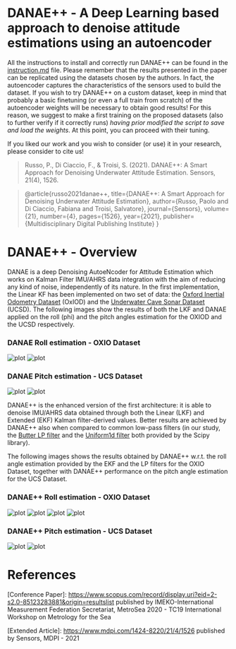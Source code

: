# DANAE++ - A Deep Learning based approach to denoise attitude estimations using an autoencoder

All the instructions to install and correctly run DANAE++ can be found in the [instruction.md](./instruction.md) file.
Please remember that the results presented in the paper can be replicated using the datasets chosen by the authors. In fact, the autoencoder captures the characteristics of the sensors used to build the dataset.
If you wish to try DANAE++ on a custom dataset, keep in mind that probably a basic finetuning (or even a full train from scratch) of the autoencoder weights will be necessary to obtain good results! For this reason, we suggest to make a first training on the proposed datasets (also to further verify if it correctly runs) *having prior modified the script to save and load the weights*. At this point, you can proceed with their tuning. 

If you liked our work and you wish to consider (or use) it in your research, please consider to cite us!

> Russo, P., Di Ciaccio, F., & Troisi, S. (2021). DANAE++: A Smart Approach for Denoising Underwater Attitude Estimation. Sensors, 21(4), 1526.

> @article{russo2021danae++,
  title={DANAE++: A Smart Approach for Denoising Underwater Attitude Estimation},
  author={Russo, Paolo and Di Ciaccio, Fabiana and Troisi, Salvatore},
  journal={Sensors},
  volume={21},
  number={4},
  pages={1526},
  year={2021},
  publisher={Multidisciplinary Digital Publishing Institute}
}

# DANAE++ - Overview
DANAE is a deep Denoising AutoeNcoder for Attitude Estimation which works on Kalman Filter IMU/AHRS data integration with the aim of reducing any kind of noise, independently of its nature. In the first implementation, the Linear KF has been implemented on two set of data: the [Oxford Inertial Odometry Dataset](http://deepio.cs.ox.ac.uk/) (OxIOD) and the [Underwater Cave Sonar Dataset](https://cirs.udg.edu/caves-dataset/) (UCSD). The following images show the results of both the LKF and DANAE applied on the roll (phi) and the pitch angles estimation for the OXIOD and the UCSD respectively.

### DANAE Roll estimation - OXIO Dataset

![plot](./Results_Figure/oxford_LKF_phi.jpg)
![plot](./Results_Figure/oxford_danae1_phi.jpg)

### DANAE Pitch estimation - UCS Dataset
![plot](./Results_Figure/ucs_lkf_theta.jpg)
![plot](./Results_Figure/ucs_danae1_theta.jpg)

DANAE++ is the enhanced version of the first architecture: it is able to denoise IMU/AHRS data obtained through both the Linear (LKF) and Extended (EKF) Kalman filter-derived values. Better results are achieved by DANAE++ also when compared to common low-pass filters (in our study, the [Butter LP filter](https://docs.scipy.org/doc/scipy/reference/generated/scipy.signal.butter.html
) and the [Uniform1d filter](https://docs.scipy.org/doc/scipy/reference/generated/scipy.ndimage.uniform_filter.html) both provided by the Scipy library).

The following images shows the results obtained by DANAE++ w.r.t. the roll angle estimation provided by the EKF and the LP filters for the OXIO Dataset, together with DANAE++ performance on the pitch angle estimation for the UCS Dataset.

### DANAE++ Roll estimation - OXIO Dataset
![plot](./Results_Figure/oxford_EKF_phi.jpg)
![plot](./Results_Figure/oxford_danae++_phi.jpg)
![plot](./Results_Figure/comparative_filters_butter_phi.jpg)
![plot](./Results_Figure/comparative_filters_uniform_phi.jpg)

### DANAE++ Pitch estimation - UCS Dataset
![plot](./Results_Figure/ucs_ekf_theta.jpg)
![plot](./Results_Figure/ucs_danae++_theta.jpg)

# References
[Conference Paper]: https://www.scopus.com/record/display.uri?eid=2-s2.0-85123283881&origin=resultslist published by IMEKO-International Measurement Federation Secretariat, MetroSea 2020 - TC19 International Workshop on Metrology for the Sea

[Extended Article]: https://www.mdpi.com/1424-8220/21/4/1526 published by Sensors, MDPI - 2021



